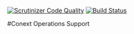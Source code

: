 [![Scrutinizer Code Quality](https://scrutinizer-ci.com/g/SURFnet/conext-operations-support/badges/quality-score.png?b=develop)](https://scrutinizer-ci.com/g/SURFnet/conext-operations-support/?branch=develop)
[![Build Status](https://travis-ci.org/SURFnet/conext-operations-support.svg?branch=develop)](https://travis-ci.org/SURFnet/conext-operations-support)

#Conext Operations Support
